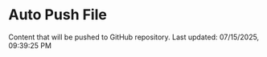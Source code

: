 # Auto Push File

Content that will be pushed to GitHub repository.
Last updated: 07/15/2025, 09:39:25 PM